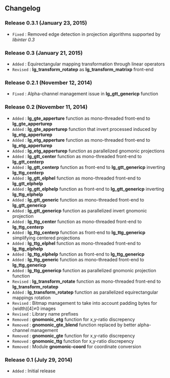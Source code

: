 ## Changelog

### Release 0.3.1 (January 23, 2015)

- `Fixed` : Removed edge detection in projection algorithms supported by _libinter 0.3_

### Release 0.3 (January 21, 2015)

- `Added` : Equirectangular mapping transformation through linear operators
- `Revised` : **lg\_transform\_rotatep** as **lg\_transform\_matrixp** front-end

### Release 0.2.1 (November 12, 2014)

- `Fixed` : Alpha-channel management issue in **lg\_gtt\_genericp** function

### Release 0.2 (November 11, 2014)

- `Added` : **lg\_gte\_apperture** function as mono-threaded front-end to **lg\_gte\_apperturep**
- `Added` : **lg\_gte\_apperturep** function that invert processed induced by **lg\_etg\_apperturep**
- `Added` : **lg\_etg\_apperture** function as mono-threaded front-end to **lg\_etg\_apperturep**
- `Added` : **lg\_etg\_apperturep** function as parallelized gnomonic projections
- `Added` : **lg\_gtt\_center** function as mono-threaded front-end to **lg\_gtt\_centerp**
- `Added` : **lg\_gtt\_centerp** function as front-end to **lg\_gtt\_genericp** inverting **lg\_ttg\_centerp**
- `Added` : **lg\_gtt\_elphel** function as mono-threaded front-end to **lg\_gtt\_elphelp**
- `Added` : **lg\_gtt\_elphelp** function as front-end to **lg\_gtt\_genericp** inverting **lg\_ttg\_elphelp**
- `Added` : **lg\_gtt\_generic** function as mono-threaded front-end to **lg\_gtt\_genericp**
- `Added` : **lg\_gtt\_genericp** function as parallelized invert gnomonic projection
- `Added` : **lg\_ttg\_center** function as mono-threaded front-end to **lg\_ttg\_centerp**
- `Added` : **lg\_ttg\_centerp** function as front-end to **lg\_ttg\_genericp** simplifying centered projections
- `Added` : **lg\_ttg\_elphel** function as mono-threaded front-end to **lg\_ttg\_elphelp**
- `Added` : **lg\_ttg\_elphelp** function as front-end to **lg\_ttg\_genericp**
- `Added` : **lg\_ttg\_generic** function as mono-threaded front-end to **lg\_ttg\_genericp**
- `Added` : **lg\_ttg\_genericp** function as parallelized gnomonic projection function
- `Revised` : **lg\_transform\_rotate** function as mono-threaded front-end to **lg\_transform\_rotatep**
- `Added` : **lg\_transform\_rotatep** function as parallelized equirectangular mappings rotation
- `Revised` : Bitmap management to take into account padding bytes for (width)[4]≠0 images
- `Revised` : Library name prefixes
- `Removed` : **gnomonic\_etg** function for x,y-ratio discrepency
- `Removed` : **gnomonic\_gte_blend** function replaced by better alpha-channel management
- `Removed` : **gnomonic\_gte** function for x,y-ratio discrepency
- `Removed` : **gnomonic\_ttg** function for x,y-ratio discrepency
- `Removed` : Module **gnomonic-coord** for coordinate conversion

### Release 0.1 (July 29, 2014)

- `Added` : Initial release
